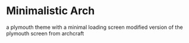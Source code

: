 # Minimalistic Arch
a plymouth theme with a minimal loading screen
modified version of the plymouth screen from archcraft
